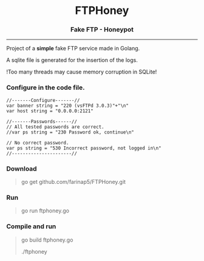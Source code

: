 <h1 align="center">FTPHoney</h1>
<h3 align="center">Fake FTP - Honeypot</h3>

---
Project of a **simple** fake FTP service made in Golang.

A sqlite file is generated for the insertion of the logs.

!Too many threads may cause memory corruption in SQLite!

### Configure in the code file.
```
//-------Configure-------//
var banner string = "220 (vsFTPd 3.0.3)"+"\n"
var host string = "0.0.0.0:2121"

//-------Passwords------//
// All tested passwords are correct.
//var ps string = "230 Password ok, continue\n"

// No correct password.
var ps string = "530 Incorrect password, not logged in\n"
//----------------------//
```
### Download
> go get github.com/farinap5/FTPHoney.git
### Run
> go run ftphoney.go
### Compile and run
> go build ftphoney.go
> 
> ./ftphoney

